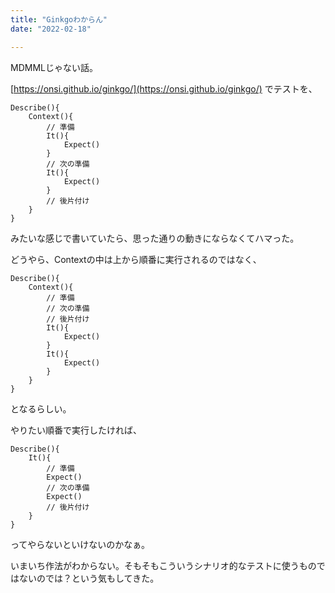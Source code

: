 ```yaml
---
title: "Ginkgoわからん"
date: "2022-02-18"

---
```


MDMMLじゃない話。

[https://onsi.github.io/ginkgo/](https://onsi.github.io/ginkgo/) でテストを、
```
Describe(){
    Context(){
        // 準備
        It(){
            Expect()
        }
        // 次の準備
        It(){
            Expect()
        }
        // 後片付け
    }
}
```
みたいな感じで書いていたら、思った通りの動きにならなくてハマった。

どうやら、Contextの中は上から順番に実行されるのではなく、
```
Describe(){
    Context(){
        // 準備
        // 次の準備
        // 後片付け
        It(){
            Expect()
        }
        It(){
            Expect()
        }
    }
}
```
となるらしい。

やりたい順番で実行したければ、
```
Describe(){
    It(){
        // 準備
        Expect()
        // 次の準備
        Expect()
        // 後片付け
    }
}
```
ってやらないといけないのかなぁ。

いまいち作法がわからない。そもそもこういうシナリオ的なテストに使うものではないのでは？という気もしてきた。
